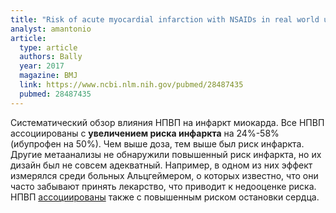 ```yaml
---
title: "Risk of acute myocardial infarction with NSAIDs in real world use: bayesian meta-analysis of individual patient data"
analyst: amantonio
article:
  type: article
  authors: Bally
  year: 2017
  magazine: BMJ
  link: https://www.ncbi.nlm.nih.gov/pubmed/28487435
  pubmed: 28487435
---
```


Систематический обзор влияния НПВП на инфаркт миокарда. Все НПВП ассоциированы с **увеличением риска инфаркта** на 24%-58% (ибупрофен на 50%). Чем выше доза, тем выше был риск инфаркта. Другие метаанализы не обнаружили повышенный риск инфаркта, но их дизайн был не совсем адекватный. Например, в одном из них эффект измерялся среди больных Альцгеймером, о которых известно, что они часто забывают принять лекарство, что приводит к недооценке риска.
НПВП [ассоциированы](https://www.ncbi.nlm.nih.gov/pubmed/28025218) также с повышенным риском остановки сердца.

